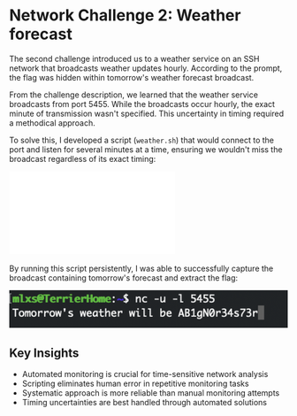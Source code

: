 # Network Challenge 2: Weather forecast

The second challenge introduced us to a weather service on an SSH network that broadcasts weather updates hourly. According to the prompt, the flag was hidden within tomorrow's weather forecast broadcast.

From the challenge description, we learned that the weather service broadcasts from port 5455. While the broadcasts occur hourly, the exact minute of transmission wasn't specified. This uncertainty in timing required a methodical approach.

To solve this, I developed a script (`weather.sh`) that would connect to the port and listen for several minutes at a time, ensuring we wouldn't miss the broadcast regardless of its exact timing:

![Weather monitoring script](Scripts/weather.sh)

By running this script persistently, I was able to successfully capture the broadcast containing tomorrow's forecast and extract the flag:

![Captured flag from weather broadcast](Media/challenge2_flagFound.png)

## Key Insights
- Automated monitoring is crucial for time-sensitive network analysis
- Scripting eliminates human error in repetitive monitoring tasks
- Systematic approach is more reliable than manual monitoring attempts
- Timing uncertainties are best handled through automated solutions